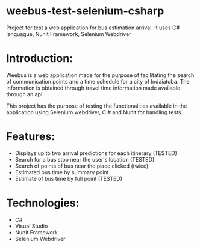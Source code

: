# weebus-test-selenium-csharp
Project for test a web application for bus estimation arrival. It uses C# languague, Nunit Framework, Selenium Webdriver

# Introduction:

Weebus is a web application made for the purpose of facilitating the search of communication points and a time schedule for a city of Indaiatuba. The information is obtained through travel time information made available through an api.

This project has the purpose of testing the functionalities available in the application using Selenium webdriver, C # and Nunit for handling tests.

# Features:

- Displays up to two arrival predictions for each itinerary (TESTED)
- Search for a bus stop near the user's location (TESTED)
- Search of points of bus near the place clicked (twice)
- Estimated bus time by summary point
- Estimate of bus time by full point (TESTED)

# Technologies:

- C#
- Visual Studio
- Nunit Framework
- Selenium Webdriver
